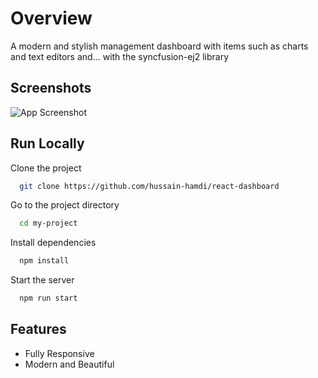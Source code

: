 
# Overview

A modern and stylish management dashboard with items such as charts and text editors and... with the syncfusion-ej2 library




## Screenshots

![App Screenshot](https://i.imgur.com/S9YbaNO.png)


## Run Locally

Clone the project

```bash
  git clone https://github.com/hussain-hamdi/react-dashboard
```

Go to the project directory

```bash
  cd my-project
```

Install dependencies

```bash
  npm install
```

Start the server

```bash
  npm run start
```


## Features

- Fully Responsive
- Modern and Beautiful


